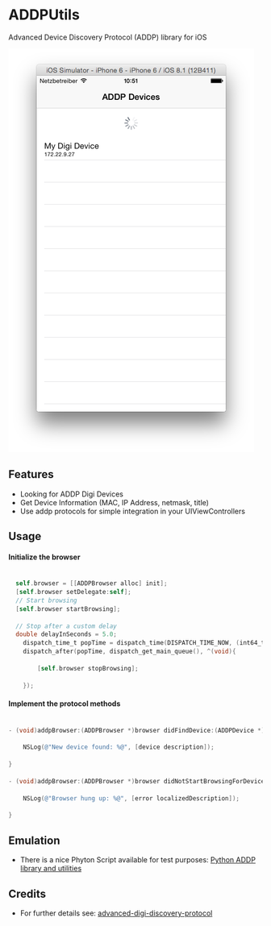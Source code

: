 # ADDPUtils
Advanced Device Discovery Protocol (ADDP) library for iOS

![Screenshot](/Screenshots/sample-screen.png "Screenshot")

## Features

- Looking for ADDP Digi Devices 
- Get Device Information (MAC, IP Address, netmask, title)
- Use addp protocols for simple integration in your UIViewControllers

## Usage

#### Initialize the browser
```objective-c
  
  self.browser = [[ADDPBrowser alloc] init];
  [self.browser setDelegate:self];
  // Start browsing
  [self.browser startBrowsing];
  
  // Stop after a custom delay
  double delayInSeconds = 5.0;
    dispatch_time_t popTime = dispatch_time(DISPATCH_TIME_NOW, (int64_t)(delayInSeconds * NSEC_PER_SEC));
    dispatch_after(popTime, dispatch_get_main_queue(), ^(void){
    
        [self.browser stopBrowsing];
        
    });

```

#### Implement the protocol methods
```objective-c
  
- (void)addpBrowser:(ADDPBrowser *)browser didFindDevice:(ADDPDevice *)device {

    NSLog(@"New device found: %@", [device description]);

}

- (void)addpBrowser:(ADDPBrowser *)browser didNotStartBrowsingForDevices:(NSError *)error {

    NSLog(@"Browser hung up: %@", [error localizedDescription]);

}

```

## Emulation

- There is a nice Phyton Script available for test purposes: [Python ADDP library and utilities](https://github.com/zdavkeos/addp)

## Credits

- For further details see: [advanced-digi-discovery-protocol](http://qbeukes.blogspot.de/2009/11/advanced-digi-discovery-protocol_21.html)




